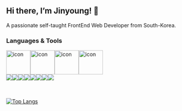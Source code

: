 <!--
**yoooooooung/yoooooooung** is a ✨ _special_ ✨ repository because its `README.md` (this file) appears on your GitHub profile.

Here are some ideas to get you started:

- 🔭 I’m currently working on ...
- 🌱 I’m currently learning ...
- 👯 I’m looking to collaborate on ...
- 🤔 I’m looking for help with ...
- 💬 Ask me about ...
- 📫 How to reach me: ...
- 😄 Pronouns: ...
- ⚡ Fun fact: ...
-->


## Hi there, I’m Jinyoung! 👋
A passionate self-taught FrontEnd Web Developer from South-Korea.



### Languages & Tools
<div style="display: flex; align-items: flex-start;">
<img src="https://techstack-generator.vercel.app/js-icon.svg" alt="icon" width="65" height="65" />
<img src="https://techstack-generator.vercel.app/react-icon.svg" alt="icon" width="65" height="65" />
<img src="https://techstack-generator.vercel.app/redux-icon.svg" alt="icon" width="65" height="65" />
<img src="https://techstack-generator.vercel.app/github-icon.svg" alt="icon" width="65" height="65" />
</div>

<!--<img src="https://img.shields.io/badge/뱃지레이블-배경색?style=뱃지모양&logo=로고&logoColor=로고색상"/>-->
<div style="display: flex; align-items: flex-start;">
<img src="https://img.shields.io/badge/JavaScript-F7DF1E?style=flat-square&logo=JavaScript&logoColor=ffffff"/>
<img src="https://img.shields.io/badge/React-61DAFB?style=flat-square&logo=React&logoColor=ffffff"/>
<img src="https://img.shields.io/badge/Redux-764ABC?style=flat-square&logo=Redux&logoColor=ffffff"/>
<img src="https://img.shields.io/badge/HTML5-E34F26?style=flat-square&logo=HTML5&logoColor=ffffff"/>
<img src="https://img.shields.io/badge/CSS3-1572B6?style=flat-square&logo=CSS3&logoColor=ffffff"/>
<img src="https://img.shields.io/badge/Figma-F24E1E?style=flat-square&logo=Figma&logoColor=ffffff"/>
<img src="https://img.shields.io/badge/photoshop-31A8FF?style=flat-square&logo=Adobe Photoshop&logoColor=ffffff"/> <img src="https://img.shields.io/badge/illust-FF9A00?style=flat-square&logo=Adobe Illustrator&logoColor=ffffff"/>
</div>

<br>
<br>

[![Top Langs](https://github-readme-stats.vercel.app/api/top-langs/?username=yoooooooung&layout=compact)](https://github.com/yoooooooung/github-readme-stats)

<!-- ![Yoooooooung's GitHub stats](https://github-readme-stats.vercel.app/api?username=yoooooooung&show_icons=true&theme=dracula) -->


